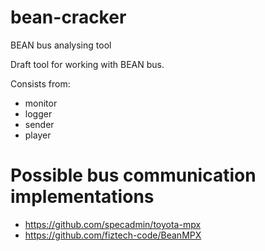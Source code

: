 # bean-cracker
BEAN bus analysing tool

Draft tool for working with BEAN bus.

Consists from:
- monitor
- logger
- sender
- player

# Possible bus communication implementations
- https://github.com/specadmin/toyota-mpx
- https://github.com/fiztech-code/BeanMPX

